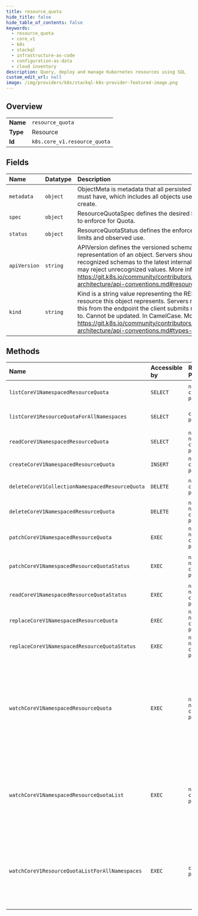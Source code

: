 ```yaml
---
title: resource_quota
hide_title: false
hide_table_of_contents: false
keywords:
  - resource_quota
  - core_v1
  - k8s    
  - stackql
  - infrastructure-as-code
  - configuration-as-data
  - cloud inventory
description: Query, deploy and manage Kubernetes resources using SQL
custom_edit_url: null
image: /img/providers/k8s/stackql-k8s-provider-featured-image.png
---
```

  
    

## Overview
<table><tbody>
<tr><td><b>Name</b></td><td><code>resource_quota</code></td></tr>
<tr><td><b>Type</b></td><td>Resource</td></tr>
<tr><td><b>Id</b></td><td><code>k8s.core_v1.resource_quota</code></td></tr>
</tbody></table>

## Fields
| Name | Datatype | Description |
|:-----|:---------|:------------|
| `metadata` | `object` | ObjectMeta is metadata that all persisted resources must have, which includes all objects users must create. |
| `spec` | `object` | ResourceQuotaSpec defines the desired hard limits to enforce for Quota. |
| `status` | `object` | ResourceQuotaStatus defines the enforced hard limits and observed use. |
| `apiVersion` | `string` | APIVersion defines the versioned schema of this representation of an object. Servers should convert recognized schemas to the latest internal value, and may reject unrecognized values. More info: https://git.k8s.io/community/contributors/devel/sig-architecture/api-conventions.md#resources |
| `kind` | `string` | Kind is a string value representing the REST resource this object represents. Servers may infer this from the endpoint the client submits requests to. Cannot be updated. In CamelCase. More info: https://git.k8s.io/community/contributors/devel/sig-architecture/api-conventions.md#types-kinds |
## Methods
| Name | Accessible by | Required Params | Description |
|:-----|:--------------|:----------------|:------------|
| `listCoreV1NamespacedResourceQuota` | `SELECT` | `namespace, cluster_addr, protocol` | list or watch objects of kind ResourceQuota |
| `listCoreV1ResourceQuotaForAllNamespaces` | `SELECT` | `cluster_addr, protocol` | list or watch objects of kind ResourceQuota |
| `readCoreV1NamespacedResourceQuota` | `SELECT` | `name, namespace, cluster_addr, protocol` | read the specified ResourceQuota |
| `createCoreV1NamespacedResourceQuota` | `INSERT` | `namespace, cluster_addr, protocol` | create a ResourceQuota |
| `deleteCoreV1CollectionNamespacedResourceQuota` | `DELETE` | `namespace, cluster_addr, protocol` | delete collection of ResourceQuota |
| `deleteCoreV1NamespacedResourceQuota` | `DELETE` | `name, namespace, cluster_addr, protocol` | delete a ResourceQuota |
| `patchCoreV1NamespacedResourceQuota` | `EXEC` | `name, namespace, cluster_addr, protocol` | partially update the specified ResourceQuota |
| `patchCoreV1NamespacedResourceQuotaStatus` | `EXEC` | `name, namespace, cluster_addr, protocol` | partially update status of the specified ResourceQuota |
| `readCoreV1NamespacedResourceQuotaStatus` | `EXEC` | `name, namespace, cluster_addr, protocol` | read status of the specified ResourceQuota |
| `replaceCoreV1NamespacedResourceQuota` | `EXEC` | `name, namespace, cluster_addr, protocol` | replace the specified ResourceQuota |
| `replaceCoreV1NamespacedResourceQuotaStatus` | `EXEC` | `name, namespace, cluster_addr, protocol` | replace status of the specified ResourceQuota |
| `watchCoreV1NamespacedResourceQuota` | `EXEC` | `name, namespace, cluster_addr, protocol` | watch changes to an object of kind ResourceQuota. deprecated: use the 'watch' parameter with a list operation instead, filtered to a single item with the 'fieldSelector' parameter. |
| `watchCoreV1NamespacedResourceQuotaList` | `EXEC` | `namespace, cluster_addr, protocol` | watch individual changes to a list of ResourceQuota. deprecated: use the 'watch' parameter with a list operation instead. |
| `watchCoreV1ResourceQuotaListForAllNamespaces` | `EXEC` | `cluster_addr, protocol` | watch individual changes to a list of ResourceQuota. deprecated: use the 'watch' parameter with a list operation instead. |
